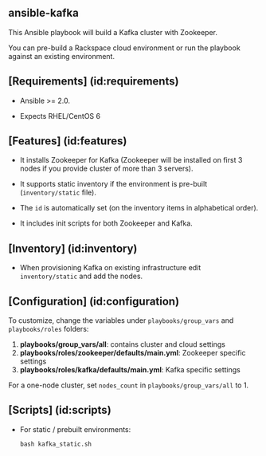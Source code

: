 ansible-kafka
---------
This Ansible playbook will build a Kafka cluster with Zookeeper.

You can pre-build a Rackspace cloud environment or run the playbook against an existing environment.

## [Requirements] (id:requirements)

- Ansible >= 2.0.

- Expects RHEL/CentOS 6

## [Features] (id:features)

- It installs Zookeeper for Kafka (Zookeeper will be installed on first 3 nodes if you provide cluster of more than 3 servers).

- It supports static inventory if the environment is pre-built (`inventory/static` file).

- The `id` is automatically set (on the inventory items in alphabetical order).

- It includes init scripts for both Zookeeper and Kafka.


## [Inventory] (id:inventory)

- When provisioning Kafka on existing infrastructure edit `inventory/static` and add the nodes.


## [Configuration] (id:configuration)

To customize, change the variables under `playbooks/group_vars` and `playbooks/roles` folders:

1. **playbooks/group_vars/all**: contains cluster and cloud settings
1. **playbooks/roles/zookeeper/defaults/main.yml**: Zookeeper specific settings
1. **playbooks/roles/kafka/defaults/main.yml**: Kafka specific settings

For a one-node cluster, set `nodes_count` in `playbooks/group_vars/all` to 1.


## [Scripts] (id:scripts)

- For static / prebuilt environments:
  ````
  bash kafka_static.sh
  ````
